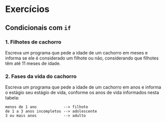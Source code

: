 # Exercícios

## Condicionais com `if`

### 1. Filhotes de cachorro

Escreva um programa que pede a idade de um cachorro em meses e informa se ele é considerado um filhote ou não, considerando que filhotes têm até 11 meses de idade.


### 2. Fases da vida do cachorro

Escreva um programa que pede a idade de um cachorro em anos e informa o estágio seu estágio de vida, conforme os anos de vida informados nesta tabela:

```
menos de 1 ano            --> filhote
de 1 a 3 anos incompletos --> adolescente
3 ou mais anos            --> adulto

```
